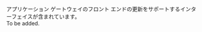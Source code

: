 <Namespace Name="Microsoft.Azure.Management.Network.Fluent.ApplicationGatewayFrontend.Update">
  <Docs>
    <summary>アプリケーション ゲートウェイのフロント エンドの更新をサポートするインターフェイスが含まれています。</summary> 
    <remarks>To be added.</remarks>
  </Docs>
</Namespace>
